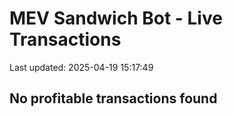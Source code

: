 # MEV Sandwich Bot - Live Transactions

Last updated: 2025-04-19 15:17:49

## No profitable transactions found
